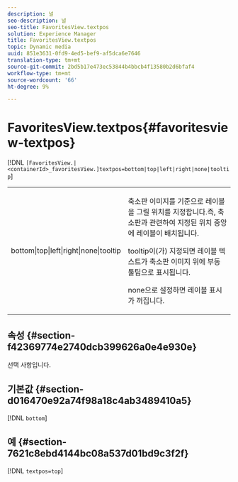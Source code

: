 ```yaml
---
description: 널
seo-description: 널
seo-title: FavoritesView.textpos
solution: Experience Manager
title: FavoritesView.textpos
topic: Dynamic media
uuid: 851e3631-0fd9-4ed5-bef9-af5dca6e7646
translation-type: tm+mt
source-git-commit: 2bd5b17e473ec53844b4bbcb4f13580b2d6bfaf4
workflow-type: tm+mt
source-wordcount: '66'
ht-degree: 9%

---
```



# FavoritesView.textpos{#favoritesview-textpos}

[!DNL `[FavoritesView.|<containerId>_favoritesView.]textpos=bottom|top|left|right|none|tooltip`]

<table id="table_2B109D2F91E64B5382B31921C3780FA5"> 
 <tbody> 
  <tr> 
   <td colname="col1"> <p><span class="codeph"> bottom|top|left|right|none|tooltip</span> </p> </td> 
   <td colname="col2"> <p> 축소판 이미지를 기준으로 레이블을 그릴 위치를 지정합니다.즉, 축소판과 관련하여 지정된 위치 중앙에 레이블이 배치됩니다. </p> <p><span class="codeph"> tooltip</span>이(가) 지정되면 레이블 텍스트가 축소판 이미지 위에 부동 툴팁으로 표시됩니다. </p> <p><span class="codeph"> none</span>으로 설정하면 레이블 표시가 꺼집니다. </p> </td> 
  </tr> 
 </tbody> 
</table>

## 속성 {#section-f42369774e2740dcb399626a0e4e930e}

선택 사항입니다.

## 기본값 {#section-d016470e92a74f98a18c4ab3489410a5}

[!DNL `bottom`]

## 예 {#section-7621c8ebd4144bc08a537d01bd9c3f2f}

[!DNL `textpos=top`]
